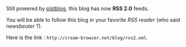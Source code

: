 Still powered by [plstblog](https://github.com/linkdd/plstblog), this blog has now **RSS 2.0** feeds.

You will be able to follow this blog in your favorite *RSS reader* (who said *newsbeuter* ?).

Here is the link : `http://cream-browser.net/blog/rss2.xml`.
